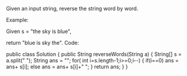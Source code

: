 Given an input string, reverse the string word by word.

Example:

Given s = "the sky is blue",

return "blue is sky the".
Code:

public class Solution {
    public String reverseWords(String a) {
        String[] s = a.split(" ");
        String ans = "";
        for( int i=s.length-1;i>=0;i--)
        {
            if(i==0)
            ans = ans+ s[i]; 
            else
            ans = ans+ s[i]+" "; 
        }
        return ans;
    }
}
